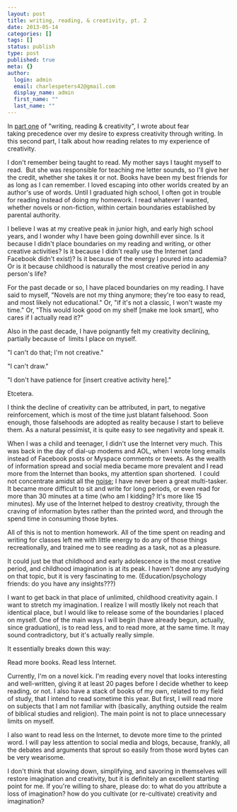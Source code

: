 ```yaml
---
layout: post
title: writing, reading, & creativity, pt. 2
date: 2013-05-14
categories: []
tags: []
status: publish
type: post
published: true
meta: {}
author:
  login: admin
  email: charlespeters42@gmail.com
  display_name: admin
  first_name: ""
  last_name: ""
---
```


In [part one](http://www.sabrina-peters.net/writing-reading-creativity-i/) of "writing, reading & creativity", I wrote about fear taking precedence over my desire to express creativity through writing. In this second part, I talk about how reading relates to my experience of creativity.

I don't remember being taught to read. My mother says I taught myself to read.  But she was responsible for teaching me letter sounds, so I'll give her the credit, whether she takes it or not. Books have been my best friends for as long as I can remember. I loved escaping into other worlds created by an author's use of words. Until I graduated high school, I often got in trouble for reading instead of doing my homework. I read whatever I wanted, whether novels or non-fiction, within certain boundaries established by parental authority.

I believe I was at my creative peak in junior high, and early high school years, and I wonder why I have been going downhill ever since. Is it because I didn't place boundaries on my reading and writing, or other creative activities? Is it because I didn't really use the Internet (and Facebook didn't exist)? Is it because of the energy I poured into academia? Or is it because childhood is naturally the most creative period in any person's life?

For the past decade or so, I have placed boundaries on my reading. I have said to myself, "Novels are not my thing anymore; they're too easy to read, and most likely not educational." Or, "if it's not a classic, I won't waste my time." Or, "This would look good on my shelf \[make me look smart\], who cares if I actually read it?"

Also in the past decade, I have poignantly felt my creativity declining, partially because of  limits I place on myself.

"I can't do that; I'm not creative."

"I can't draw."

"I don't have patience for \[insert creative activity here\]."

Etcetera.

I think the decline of creativity can be attributed, in part, to negative reinforcement, which is most of the time just blatant falsehood. Soon enough, those falsehoods are adopted as reality because I start to believe them. As a natural pessimist, it is quite easy to see negativity and speak it.

When I was a child and teenager, I didn't use the Internet very much. This was back in the day of dial-up modems and AOL, when I wrote long emails instead of Facebook posts or Myspace comments or tweets. As the wealth of information spread and social media became more prevalent and I read more from the Internet than books, my attention span shortened.  I could not concentrate amidst all the [noise](http://www.charlespeters.net/blog/2012/11/21/drowning-in-noise/); I have never been a great multi-tasker. It became more difficult to sit and write for long periods, or even read for more than 30 minutes at a time (who am I kidding? It's more like 15 minutes). My use of the Internet helped to destroy creativity, through the craving of information bytes rather than the printed word, and through the spend time in consuming those bytes.

All of this is not to mention homework. All of the time spent on reading and writing for classes left me with little energy to do any of those things recreationally, and trained me to see reading as a task, not as a pleasure.

It could just be that childhood and early adolescence is the most creative period, and childhood imagination is at its peak. I haven't done any studying on that topic, but it is very fascinating to me. (Education/psychology friends: do you have any insights???)

I want to get back in that place of unlimited, childhood creativity again. I want to stretch my imagination. I realize I will mostly likely not reach that identical place, but I would like to release some of the boundaries I placed on myself. One of the main ways I will begin (have already begun, actually, since graduation), is to read less, and to read more, at the same time. It may sound contradictory, but it's actually really simple.

It essentially breaks down this way:

Read more books. Read less Internet.

Currently, I'm on a novel kick. I'm reading every novel that looks interesting and well-written, giving it at least 20 pages before I decide whether to keep reading, or not. I also have a stack of books of my own, related to my field of study, that I intend to read sometime this year. But first, I will read more on subjects that I am not familiar with (basically, anything outside the realm of biblical studies and religion). The main point is not to place unnecessary limits on myself.

I also want to read less on the Internet, to devote more time to the printed word. I will pay less attention to social media and blogs, because, frankly, all the debates and arguments that sprout so easily from those word bytes can be very wearisome.

I don't think that slowing down, simplifying, and savoring in themselves will restore imagination and creativity, but it is definitely an excellent starting point for me. If you're willing to share, please do: to what do you attribute a loss of imagination? how do you cultivate (or re-cultivate) creativity and imagination?
